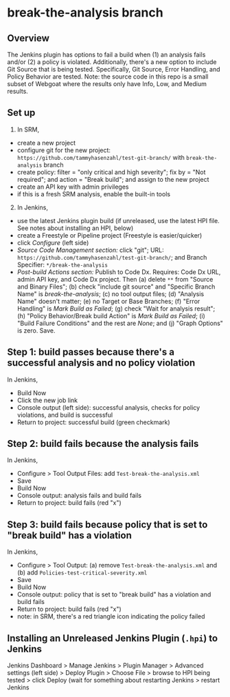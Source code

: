 # break-the-analysis branch

## Overview
The Jenkins plugin has options to fail a build when (1) an analysis fails and/or (2) a policy is violated. Additionally, there's a new option to include Git Source that is being tested. Specifically,  Git Source, Error Handling, and Policy Behavior are tested. Note: the source code in this repo is a small subset of Webgoat where the results only have Info, Low, and Medium results. 

## Set up
1. In SRM, 
- create a new project 
- configure git for the new project: `https://github.com/tammyhasenzahl/test-git-branch/` with `break-the-analysis` branch
- create policy: filter = "only critical and high severity"; fix by = "Not required"; and action = "Break build"; and assign to the new project 
- create an API key with admin privileges
- if this is a fresh SRM analysis, enable the built-in tools

2. In Jenkins, 
- use the latest Jenkins plugin build (if unreleased, use the latest HPI file. See notes about installing an HPI, below)
- create a Freestyle or Pipeline project (Freestyle is easier/quicker)
- click *Configure* (left side)
- *Source Code Management section:* click "git"; URL: `https://github.com/tammyhasenzahl/test-git-branch/`; and Branch Specifier: `*/break-the-analysis`
- *Post-build Actions section:* Publish to Code Dx. Requires: Code Dx URL, admin API key, and Code Dx project. Then (a) delete `**` from "Source and Binary Files"; (b) check "include git source" and "Specific Branch Name" is *break-the-analysis*; (c) no tool output files; (d) "Analysis Name" doesn't matter; (e) no Target or Base Branches; (f) "Error Handling" is *Mark Build as Failed*; (g) check "Wait for analysis result"; (h) "Policy Behavior/Break build Action" is *Mark Build as Failed*; (i) "Build Failure Conditions" and the rest are *None*; and (j) "Graph Options" is zero. Save.

## Step 1: build passes because there's a successful analysis and no policy violation
In Jenkins, 
- Build Now
- Click the new job link
- Console output (left side): successful analysis, checks for policy violations, and build is successful
- Return to project: successful build (green checkmark)


## Step 2: build fails because the analysis fails
In Jenkins, 
- Configure > Tool Output Files: add `Test-break-the-analysis.xml`
- Save
- Build Now
- Console output: analysis fails and build fails
- Return to project: build fails (red "x")

## Step 3: build fails because policy that is set to "break build" has a violation 
In Jenkins,
- Configure > Tool Output: (a) remove `Test-break-the-analysis.xml` and (b) add  `Policies-test-critical-severity.xml`
- Save
- Build Now
- Console output: policy that is set to "break build" has a violation and build fails
- Return to project: build fails (red "x")
- note: in SRM, there's a red triangle icon indicating the policy failed

## Installing an Unreleased Jenkins Plugin (`.hpi`) to Jenkins
Jenkins Dashboard > Manage Jenkins > Plugin Manager >
Advanced settings (left side) > Deploy Plugin > Choose File > browse to HPI being tested > click Deploy (wait for something about restarting Jenkins > restart Jenkins


